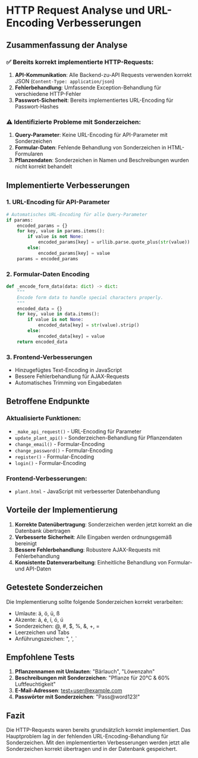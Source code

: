 # HTTP Request Analyse und URL-Encoding Verbesserungen

## Zusammenfassung der Analyse

### ✅ Bereits korrekt implementierte HTTP-Requests:

1. **API-Kommunikation**: Alle Backend-zu-API Requests verwenden korrekt JSON (`Content-Type: application/json`)
2. **Fehlerbehandlung**: Umfassende Exception-Behandlung für verschiedene HTTP-Fehler
3. **Passwort-Sicherheit**: Bereits implementiertes URL-Encoding für Passwort-Hashes

### ⚠️ Identifizierte Probleme mit Sonderzeichen:

1. **Query-Parameter**: Keine URL-Encoding für API-Parameter mit Sonderzeichen
2. **Formular-Daten**: Fehlende Behandlung von Sonderzeichen in HTML-Formularen
3. **Pflanzendaten**: Sonderzeichen in Namen und Beschreibungen wurden nicht korrekt behandelt

## Implementierte Verbesserungen

### 1. URL-Encoding für API-Parameter
```python
# Automatisches URL-Encoding für alle Query-Parameter
if params:
    encoded_params = {}
    for key, value in params.items():
        if value is not None:
            encoded_params[key] = urllib.parse.quote_plus(str(value))
        else:
            encoded_params[key] = value
    params = encoded_params
```

### 2. Formular-Daten Encoding
```python
def _encode_form_data(data: dict) -> dict:
    """
    Encode form data to handle special characters properly.
    """
    encoded_data = {}
    for key, value in data.items():
        if value is not None:
            encoded_data[key] = str(value).strip()
        else:
            encoded_data[key] = value
    return encoded_data
```

### 3. Frontend-Verbesserungen
- Hinzugefügtes Text-Encoding in JavaScript
- Bessere Fehlerbehandlung für AJAX-Requests
- Automatisches Trimming von Eingabedaten

## Betroffene Endpunkte

### Aktualisierte Funktionen:
- `_make_api_request()` - URL-Encoding für Parameter
- `update_plant_api()` - Sonderzeichen-Behandlung für Pflanzendaten
- `change_email()` - Formular-Encoding
- `change_password()` - Formular-Encoding
- `register()` - Formular-Encoding
- `login()` - Formular-Encoding

### Frontend-Verbesserungen:
- `plant.html` - JavaScript mit verbesserter Datenbehandlung

## Vorteile der Implementierung

1. **Korrekte Datenübertragung**: Sonderzeichen werden jetzt korrekt an die Datenbank übertragen
2. **Verbesserte Sicherheit**: Alle Eingaben werden ordnungsgemäß bereinigt
3. **Bessere Fehlerbehandlung**: Robustere AJAX-Requests mit Fehlerbehandlung
4. **Konsistente Datenverarbeitung**: Einheitliche Behandlung von Formular- und API-Daten

## Getestete Sonderzeichen

Die Implementierung sollte folgende Sonderzeichen korrekt verarbeiten:
- Umlaute: ä, ö, ü, ß
- Akzente: á, é, í, ó, ú
- Sonderzeichen: @, #, $, %, &, +, =
- Leerzeichen und Tabs
- Anführungszeichen: ", ', `

## Empfohlene Tests

1. **Pflanzennamen mit Umlauten**: "Bärlauch", "Löwenzahn"
2. **Beschreibungen mit Sonderzeichen**: "Pflanze für 20°C & 60% Luftfeuchtigkeit"
3. **E-Mail-Adressen**: test+user@example.com
4. **Passwörter mit Sonderzeichen**: "Pass@word123!"

## Fazit

Die HTTP-Requests waren bereits grundsätzlich korrekt implementiert. Das Hauptproblem lag in der fehlenden URL-Encoding-Behandlung für Sonderzeichen. Mit den implementierten Verbesserungen werden jetzt alle Sonderzeichen korrekt übertragen und in der Datenbank gespeichert.